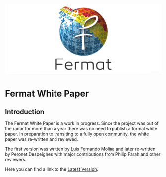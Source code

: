 ![alt text](https://raw.githubusercontent.com/Fermat-ORG/media-kit/master/MediaKit/Logotype/fermat_logo_3D/Fermat_logo_v2_readme_1024x466.png "Fermat Logo")


# Fermat White Paper

## Introduction

The Fermat White Paper is a work in progress. Since the project was out of the radar for more than a year there was no need to publish a formal white paper. In preparation to transiting to a fully open community, the white paper was re-written and reviewed. 

The first version was written by [Luis Fernando Molina](https://github.com/Luis-Fernando-Molina) and later re-written by Peronet Despeignes with major contributions from Philip Farah and other reviewers.

Here you can find a link to the [Latest Version](https://drive.google.com/file/d/0Bzq6JfsbkKrAUFAwWUNyNS12ekU/view?ts=56f6c013).




